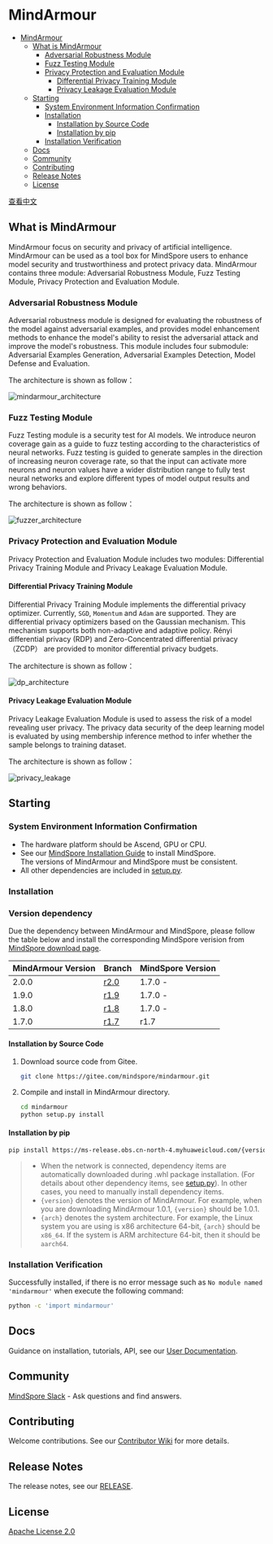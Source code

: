 # MindArmour

<!-- TOC -->

- [MindArmour](#mindarmour)
    - [What is MindArmour](#what-is-mindarmour)
        - [Adversarial Robustness Module](#adversarial-robustness-module)
        - [Fuzz Testing Module](#fuzz-testing-module)
        - [Privacy Protection and Evaluation Module](#privacy-protection-and-evaluation-module)
            - [Differential Privacy Training Module](#differential-privacy-training-module)
            - [Privacy Leakage Evaluation Module](#privacy-leakage-evaluation-module)
    - [Starting](#starting)
        - [System Environment Information Confirmation](#system-environment-information-confirmation)
        - [Installation](#installation)
            - [Installation by Source Code](#installation-by-source-code)
            - [Installation by pip](#installation-by-pip)
        - [Installation Verification](#installation-verification)
    - [Docs](#docs)
    - [Community](#community)
    - [Contributing](#contributing)
    - [Release Notes](#release-notes)
    - [License](#license)

<!-- /TOC -->

[查看中文](./README_CN.md)

## What is MindArmour

MindArmour focus on security and privacy of artificial intelligence. MindArmour can be used as a tool box for MindSpore users to enhance model security and trustworthiness and protect privacy data. MindArmour contains three module: Adversarial Robustness Module, Fuzz Testing Module, Privacy Protection and Evaluation Module.

### Adversarial Robustness Module

Adversarial robustness module is designed for evaluating the robustness of the model against adversarial examples, and provides model enhancement methods to enhance the model's ability to resist the adversarial attack and improve the model's robustness.
This module includes four submodule: Adversarial Examples Generation, Adversarial Examples Detection, Model Defense and Evaluation.

The architecture is shown as follow：

![mindarmour_architecture](docs/adversarial_robustness_en.png)

### Fuzz Testing Module

Fuzz Testing module is a security test for AI models. We introduce neuron coverage gain as a guide to fuzz testing according to the characteristics of neural networks.
Fuzz testing is guided to generate samples in the direction of increasing neuron coverage rate, so that the input can activate more neurons and neuron values have a wider distribution range to fully test neural networks and explore different types of model output results and wrong behaviors.

The architecture is shown as follow：

![fuzzer_architecture](docs/fuzzer_architecture_en.png)

### Privacy Protection and Evaluation Module

Privacy Protection and Evaluation Module includes two modules: Differential Privacy Training Module and Privacy Leakage Evaluation Module.

#### Differential Privacy Training Module

Differential Privacy Training Module implements the differential privacy optimizer. Currently, `SGD`, `Momentum` and `Adam` are supported. They are differential privacy optimizers based on the Gaussian mechanism.
This mechanism supports both non-adaptive and adaptive policy. Rényi differential privacy (RDP) and Zero-Concentrated differential privacy（ZCDP） are provided to monitor differential privacy budgets.

The architecture is shown as follow：

![dp_architecture](docs/differential_privacy_architecture_en.png)

#### Privacy Leakage Evaluation Module

Privacy Leakage Evaluation Module is used to assess the risk of a model revealing user privacy. The privacy data security of the deep learning model is evaluated by using membership inference method to infer whether the sample belongs to training dataset.

The architecture is shown as follow：

![privacy_leakage](docs/privacy_leakage_en.png)

## Starting

### System Environment Information Confirmation

- The hardware platform should be Ascend, GPU or CPU.
- See our [MindSpore Installation Guide](https://www.mindspore.cn/install) to install MindSpore.  
    The versions of MindArmour and MindSpore must be consistent.
- All other dependencies are included in [setup.py](https://gitee.com/mindspore/mindarmour/blob/master/setup.py).

### Installation

### Version dependency

Due the dependency between MindArmour and MindSpore, please follow the table below and install the corresponding MindSpore verision from [MindSpore download page](https://www.mindspore.cn/versions/en).

| MindArmour Version | Branch                                                    | MindSpore Version |
| ------------------ | --------------------------------------------------------- | ----------------- |
| 2.0.0              | [r2.0](https://gitee.com/mindspore/mindarmour/tree/r2.0/) | 1.7.0 -           |
| 1.9.0              | [r1.9](https://gitee.com/mindspore/mindarmour/tree/r1.9/) | 1.7.0 -           |
| 1.8.0              | [r1.8](https://gitee.com/mindspore/mindarmour/tree/r1.8/) | 1.7.0 -           |
| 1.7.0              | [r1.7](https://gitee.com/mindspore/mindarmour/tree/r1.7/) | r1.7              |

#### Installation by Source Code

1. Download source code from Gitee.

    ```bash
    git clone https://gitee.com/mindspore/mindarmour.git
    ```

2. Compile and install in MindArmour directory.

    ```bash
    cd mindarmour
    python setup.py install
    ```

#### Installation by pip

```bash
pip install https://ms-release.obs.cn-north-4.myhuaweicloud.com/{version}/MindArmour/{arch}/mindarmour-{version}-cp37-cp37m-linux_{arch}.whl --trusted-host ms-release.obs.cn-north-4.myhuaweicloud.com -i https://pypi.tuna.tsinghua.edu.cn/simple
```

> - When the network is connected, dependency items are automatically downloaded during .whl package installation. (For details about other dependency items, see [setup.py](https://gitee.com/mindspore/mindarmour/blob/master/setup.py)). In other cases, you need to manually install dependency items.
> - `{version}` denotes the version of MindArmour. For example, when you are downloading MindArmour 1.0.1, `{version}` should be 1.0.1.
> - `{arch}` denotes the system architecture. For example, the Linux system you are using is x86 architecture 64-bit, `{arch}` should be `x86_64`. If the system is ARM architecture 64-bit, then it should be `aarch64`.

### Installation Verification

Successfully installed, if there is no error message such as `No module named 'mindarmour'` when execute the following command:

```bash
python -c 'import mindarmour'
```

## Docs

Guidance on installation, tutorials, API, see our [User Documentation](https://gitee.com/mindspore/docs).

## Community

[MindSpore Slack](https://join.slack.com/t/mindspore/shared_invite/enQtOTcwMTIxMDI3NjM0LTNkMWM2MzI5NjIyZWU5ZWQ5M2EwMTQ5MWNiYzMxOGM4OWFhZjI4M2E5OGI2YTg3ODU1ODE2Njg1MThiNWI3YmQ) - Ask questions and find answers.

## Contributing

Welcome contributions. See our [Contributor Wiki](https://gitee.com/mindspore/mindspore/blob/master/CONTRIBUTING.md) for more details.

## Release Notes

The release notes, see our [RELEASE](RELEASE.md).

## License

[Apache License 2.0](LICENSE)
